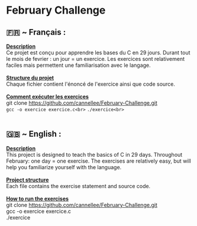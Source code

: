 # February Challenge
## 🇫🇷 ~ Français :<br>
**<u>Description<br></u>**
Ce projet est conçu pour apprendre les bases du C en 29 jours. Durant tout le mois de fevrier : un jour = un exercice. Les exercices sont relativement faciles mais permettent une familiarisation avec le langage.<br>
<br>
**<u>Structure du projet<br></u>**
Chaque fichier contient l'énoncé de l'exercice ainsi que code source.<br>
<br>
**<u>Comment exécuter les exercices<br></u>**
git clone https://github.com/cannellee/February-Challenge.git<br>
```gcc -o exercice exercice.c<br>```
```./exercice<br>```
<br>
<br>
## 🇬🇧 ~ English :<br>
**<u>Description<br></u>**
This project is designed to teach the basics of C in 29 days. Throughout February: one day = one exercise. The exercises are relatively easy, but will help you familiarize yourself with the language.<br>
<br>
**<u>Project structure<br></u>**
Each file contains the exercise statement and source code.<br>
<br>
**<u>How to run the exercises<br></u>**
  git clone https://github.com/cannellee/February-Challenge.git<br>
  gcc -o exercice exercice.c<br>
  ./exercice
